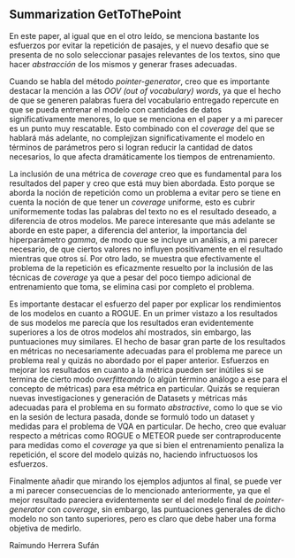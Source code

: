 ## Summarization GetToThePoint

En este paper, al igual que en el otro leído, se menciona bastante los esfuerzos por evitar la repetición de pasajes, y el nuevo desafio que se presenta de no solo seleccionar pasajes relevantes de los textos, sino que hacer _abstracción_ de los mismos y generar frases adecuadas.

Cuando se habla del método _pointer-generator_, creo que es importante destacar la mención a las _OOV (out of vocabulary) words_, ya que el hecho de que se generen palabras fuera del vocabulario entregado repercute en que se pueda entrenar el modelo con cantidades de datos significativamente menores, lo que se menciona en el paper y a mi parecer es un punto muy rescatable. Esto combinado con el _coverage_ del que se hablará más adelante, no complejizan significativamente el modelo en términos de parámetros pero si logran reducir la cantidad de datos necesarios, lo que afecta dramáticamente los tiempos de entrenamiento.

La inclusión de una métrica de _coverage_ creo que es fundamental para los resultados del paper y creo que está muy bien abordada. Esto porque se aborda la noción de repetición como un problema a evitar pero se tiene en cuenta la noción de que tener un _coverage_ uniforme, esto es cubrir uniformemente todas las palabras del texto no es el resultado deseado, a diferencia de otros modelos. Me parece interesante que más adelante se aborde en este paper, a diferencia del anterior, la importancia del hiperparámetro _gamma_, de modo que se incluye un análisis, a mi parecer necesario, de que ciertos valores no influyen positivamente en el resultado mientras que otros sí. Por otro lado, se muestra que efectivamente el problema de la repetición es eficazmente resuelto por la inclusión de las técnicas de _coverage_ ya que a pesar del poco tiempo adicional de entrenamiento que toma, se elimina casi por completo el problema.

Es importante destacar el esfuerzo del paper por explicar los rendimientos de los modelos en cuanto a ROGUE. En un primer vistazo a los resultados de sus modelos me parecía que los resultados eran evidentemente superiores a los de otros modelos ahí mostrados, sin embargo, las puntuaciones muy similares. El hecho de basar gran parte de los resultados en métricas no necesariamente adecuadas para el problema me parece un problema real y quizás no abordado por el paper anterior. Esfuerzos en mejorar los resultados en cuanto a la métrica pueden ser inútiles si se termina de cierto modo _overfitteando_ (o algún término análogo a ese para el concepto de métricas) para esa métrica en particular. Quizás se requieran nuevas investigaciones y generación de Datasets y métricas más adecuadas para el problema en su formato _abstractive_, como lo que se vio en la sesión de lectura pasada, donde se formuló todo un dataset y medidas para el problema de VQA en particular. De hecho, creo que evaluar respecto a métricas como ROGUE o METEOR puede ser contraproducente para medidas como el _coverage_ ya que si bien el entrenamiento penaliza la repetición, el score del modelo quizás no, haciendo infructuosos los esfuerzos.

Finalmente añadir que mirando los ejemplos adjuntos al final, se puede ver a mi parecer consecuencias de lo mencionado anteriormente, ya que el mejor resultado pareciera evidentemente ser el del modelo final de _pointer-generator_ con _coverage_, sin embargo, las puntuaciones generales de dicho modelo no son tanto superiores, pero es claro que debe haber una forma objetiva de medirlo.

Raimundo Herrera Sufán
